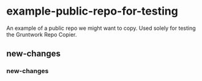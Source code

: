 # example-public-repo-for-testing
An example of a public repo we might want to copy. Used solely for testing the Gruntwork Repo Copier.

## new-changes

### new-changes

